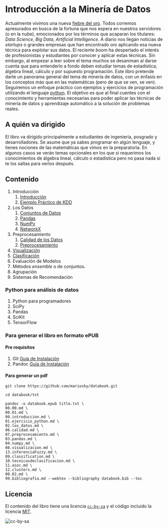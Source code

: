 # Introducción a la Minería de Datos

Actualmente vivimos una nueva [fiebre del oro](https://es.wikipedia.org/wiki/Fiebre_del_oro). Todos corremos apresurados en busca de la fortuna que nos espera en nuestros servidores (o en la nube), emocionados por los términos que acaparan los titulares: *Data Science*, *Big Data*, *Artificial Intelligence*. A diario nos llegan noticias de  *startups* o grandes empresas que han encontrado *oro* aplicando esa nueva técnica para explotar sus datos. El reciente *boom* ha despertado el interés de profesionistas y estudiantes por conocer y aplicar estas técnicas. Sin embargo, al empezar a leer sobre el tema muchos se desaniman al darse cuenta que para entenderlo a fondo deben estudiar temas de estadística, álgebra lineal, cálculo y por supuesto programación. Este libro pretende darte un panorama general del tema de minería de datos, con un énfasis en los conceptos más que en las matemáticas (pero de que se ven, se ven). Seguiremos un enfoque práctico con ejemplos y ejercicios de programación utilizando el lenguaje [python](https://www.python.org/). El objetivo es que al final cuentes con el conocimiento y herramientas necesarias para poder aplicar las técnicas de minería de datos y aprendizaje automático a la solución de problemas reales.

## A quién va dirigido

El libro va dirigido principalmente a estudiantes de ingeniería,
posgrado y desarrolladores. Se asume que ya sabes programar en algún
lenguaje, y tienes nociones de las matemáticas que vimos en la
preparatoria. En algunos casos se verán temas opcionales en los que si
requerimos los conocimientos de álgebra lineal, cálculo o estadística
pero no pasa nada si te los saltas para verlos después.


## Contenido

1. Introducción
    1. [Introducción](txt/00.introduccion.md)
    2. [Ejemplo Práctico de KDD](txt/01.ejercicio_python.md)  
2. Los Datos
    1. [Conjuntos de Datos](txt/02.los_datos.md)
    2. [Pandas](txt/03.pandas.md)
    3. [NumPy](txt/04.numpy.md)
    4. [NetworkX](txt/05.networkx.md)
3. Preprocesamiento
    1. [Calidad de los Datos](txt/06.calidad.md)
    2. [Preprocesamiento](txt/07.preprocesamiento.md)
4. [Visualización](txt/08.visualizacion.md)
5. [Clasificación](txt/09.classification.md)
6. Evaluación de Modelos
7. Métodos *ensemble* o de conjuntos.
8. Agrupación
9. Sistemas de Recomendación

### Python para análisis de datos
1. Python para programadores
2. SciPy
3. Pandas
4. SciKit
5. TensorFlow

### Para generar el libro en formato ePUB 
#### Pre requisitos
1. Git [Guía de Instalación](https://git-scm.com/book/es/v2/Inicio---Sobre-el-Control-de-Versiones-Instalaci%C3%B3n-de-Git)
2. Pandoc [Guía de Instalación](https://pandoc.org/installing.html)

#### Para generar un pdf
```
git clone https://github.com/mariosky/databook.git
```
```
cd databook/txt 
```
```
pandoc -o databook.epub title.txt \
00.00.md \
00.01.md \
00.introduccion.md \
01.ejercicio_python.md \
02.los_datos.md \
06.calidad.md \
07.preprocesamiento.md \
03.pandas.md \
04.numpy.md \
08.visualizacion.md \
13.inferenciaFuzzy.md \
09.classification.md \
10.tecnicasdeclasificacion.md \
11.asoc.md \
12.clusters.md \
00.02.md \
99.bibliografia.md --webtex --bibliography databook.bib --toc
```

## Licencia
El contenido del libro tiene una licencia
[`cc-by-sa`](https://creativecommons.org/licenses/by-sa/3.0/es/) y el código incluido la licencia [MIT](LICENSE).  

![cc-by-sa](https://i.creativecommons.org/l/by-sa/3.0/es/88x31.png)
